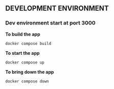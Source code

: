 
## DEVELOPMENT ENVIRONMENT

### Dev environment start at port 3000

**To build the app**

```
docker compose build 
```

**To start the app**

```
docker compose up 
```

**To bring down the app**

```
docker compose down
```

